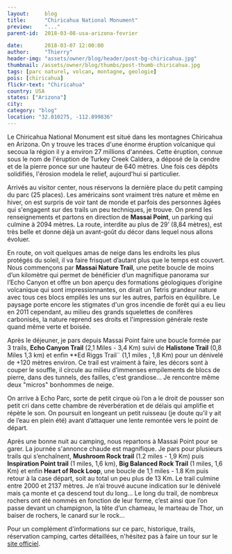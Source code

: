 ```yaml
---
layout:     blog
title:      "Chiricahua National Monument"
preview:    "..."
parent-id:  2018-03-08-usa-arizona-fevrier

date:       2018-03-07 12:00:00
author:     "Thierry"
header-img: "assets/owner/blog/header/post-bg-chiricahua.jpg"
thumbnail: /assets/owner/blog/thumbs/post-thumb-chiricahua.jpg
tags: [parc naturel, volcan, montagne, geologie]
pois: [chiricahua]
flickr-text: "Chiricahua"
country: USA 
states: ["Arizona"]
city: 
category: "blog"
location: "32.010275, -112.899836"
---
```


Le Chiricahua National Monument est situé dans les montagnes Chiricahua en Arizona. On y trouve les traces d'une énorme éruption volcanique qui secoua la région il y a environ 27 millions d'années. Cette éruption, connue sous le nom de l'éruption de Turkey Creek Caldera, a déposé de la cendre et de la pierre ponce sur une hauteur de 640 mètres. Une fois ces dépôts solidifiés, l'érosion modela le relief, aujourd'hui si particulier.

Arrivés au visitor center, nous réservons la dernière place du petit camping du parc (25 places). Les américains sont vraiment très nature et même en hiver, on est surpris de voir tant de monde et parfois des personnes âgées qui s'engagent sur des trails un peu techniques, je trouve. On prend les renseignements et partons en direction de **Massai Point**, un parking qui culmine à 2094 mètres. La route, interdite au plus de 29’ (8,84 mètres), est très belle et donne déjà un avant-goût du décor dans lequel nous allons évoluer.

En route, on voit quelques amas de neige dans les endroits les plus protégés du soleil, il va faire frisquet d’autant plus que le temps est couvert. Nous commençons par **Massai Nature Trail**, une petite boucle de moins d’un kilomètre qui permet de bénéficier d’un magnifique panorama sur l’Echo Canyon et offre un bon aperçu des formations géologiques d’origine volcanique qui sont impressionnantes, on dirait un Tetris grandeur nature avec tous ces blocs empilés les uns sur les autres, parfois en équilibre. Le paysage porte encore les stigmates d'un gros incendie de forêt qui a eu lieu en 2011 cependant, au milieu des grands squelettes de conifères carbonisés, la nature reprend ses droits et l'impression générale reste quand même verte et boisée.

Après le déjeuner, je pars depuis Massai Point faire une boucle formée par 3 trails, **Echo Canyon Trail** (2,1 Miles - 3,4 Km) suivi de **Halistone Trail** (0,8 Miles 1,3 km) et enfin **Ed Riggs Trail¨ (1,1 miles , 1,8 Km) pour un dénivelé de +120 mètres environ. Ce trail est vraiment à faire, les décors sont à couper le souffle, il circule au milieu d’immenses empilements de blocs de pierre, dans des tunnels, des failles, c'est grandiose… Je rencontre même deux "micros" bonhommes de neige.

On arrive à Echo Parc, sorte de petit cirque où l’on a le droit de pousser son petit cri dans cette chambre de réverbération et de délais qui amplifie et répète le son. On poursuit en longeant un petit ruisseau (je doute qu’il y ait de l’eau en plein été) avant d’attaquer une lente remontée vers le point de départ.

Après une bonne nuit au camping, nous repartons à Massai Point pour se garer. La journée s'annonce chaude est magnifique. Je pars pour plusieurs trails qui s’enchaînent, **Mushroom Rock trail** (1.2 miles - 1,9 Km) puis **Inspiration Point trail** (1 miles, 1,6 km), **Big Balanced Rock Trail** (1 miles, 1,6 Km) et enfin **Heart of Rock Loop**, une boucle de 1,1 miles - 1.8 Km puis retour à la case départ, soit au total un peu plus de 13 Km. Le trail culmine entre 2000 et 2137 mètres. Je n’ai trouvé aucune indication sur le dénivelé mais ça monte et ça descend tout du long… Le long du trail, de nombreux rochers ont été nommés en fonction de leur forme, c’est ainsi que l’on passe devant un champignon, la tête d’un chameau, le marteau de Thor, un baiser de rochers, le canard sur le rock…







Pour un complément d'informations sur ce parc, historique, trails, réservation camping, cartes détaillées, n'hésitez pas à faire un tour sur le [site officiel](http://www.www.nps.gov/chir/index.htm).